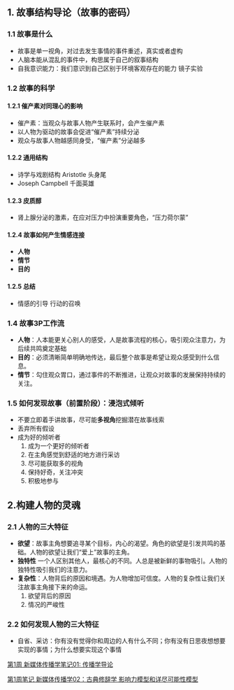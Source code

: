 ## 1. 故事结构导论（故事的密码）
### 1.1 故事是什么
* 故事是单一视角，对过去发生事情的事件重述，真实或者虚构
* 人脑本能从混乱的事件中，构思属于自己的叙事结构
* 自我意识能力：我们意识到自己区别于环境客观存在的能力  镜子实验



### 1.2 故事的科学
#### 1.2.1 催产素对同理心的影响
* 催产素：当观众与故事人物产生联系时，会产生催产素
* 以人物为驱动的故事会促进“催产素”持续分泌
* 观众与故事人物越感同身受，“催产素”分泌越多

#### 1.2.2 通用结构
* 诗学与戏剧结构 Aristotle 头身尾
* Joseph Campbell 千面英雄

#### 1.2.3 皮质醇
* 肾上腺分泌的激素，在应对压力中扮演重要角色，“压力荷尔蒙”

#### 1.2.4 故事如何产生情感连接
* **人物**
* **情节**
* **目的**

#### 1.2.5 总结
* 情感的引导 行动的召唤


### 1.4 故事3P工作流
* **人物**：人本能更关心别人的感受，人是故事流程的核心，吸引观众注意力，为后续共鸣奠定基础
* **目的**：必须清晰简单明确地传达，最后整个故事是希望让观众感受到什么信息。
* **情节**：勾住观众胃口，通过事件的不断推进，让观众对故事的发展保持持续的关注。

### 1.5 如何发现故事（前置阶段）：浸泡式倾听

* 不要立即着手讲故事，尽可能**多视角**挖掘潜在故事线索
* 丢弃所有假设
* 成为好的倾听者
    1. 成为一个更好的倾听者
    2. 在主角感觉到舒适的地方进行采访
    3. 尽可能获取多的视角
    4. 保持好奇，关注冲突
    5. 积极地参与



## 2.构建人物的灵魂

### 2.1 人物的三大特征
 * **欲望**：故事主角想要追寻某个目标，内心的渴望。角色的欲望是引发共鸣的基础。人物的欲望让我们“爱上”故事的主角。
 * **独特性** 一个人区别其他人，最核心的不同。人总是被新鲜的事物吸引。人物的独特性吸引我们的注意力。
 * **复杂性**：人物背后的原因和境遇。为人物增加可信度。人物的复杂性让我们关注故事主角接下来的命运。
    1. 欲望背后的原因
    2. 情况的严峻性
    

 ### 2.2 如何发现人物的三大特征

* 自省、采访：你有没有觉得你和周边的人有什么不同；你有没有日思夜想想要实现的事情；为什么想要实现这个事情

[第1周 新媒体传播学笔记01: 传播学导论 ](https://mp.weixin.qq.com/s?__biz=MzI3OTI3ODUzMw==&mid=2247483684&idx=1&sn=5d49ec20e07adc5a8bd99113ea87d466&chksm=eb4b678edc3cee980e0e72131b05a8740ccd29a701dbc557ea84c05fb977c09097f2b0c8e332#rd)

[第1周笔记 新媒体传播学02：古典修辞学 影响力模型和详尽可能性模型](https://mp.weixin.qq.com/s?__biz=MzI3OTI3ODUzMw==&mid=2247483691&idx=1&sn=49ec643df5517d13acb3ed4a918389a9&chksm=eb4b6781dc3cee9713d3ca99f73cbf09e1c06a40e008b7d22792b611e030ff5ca414a1ca3cab#rd)


